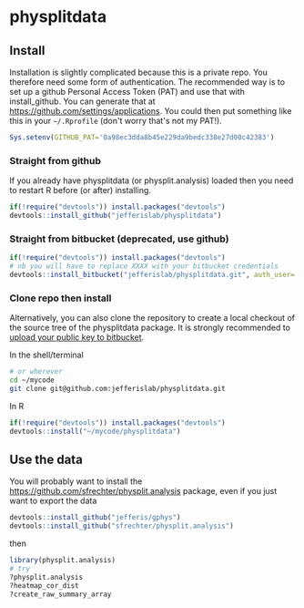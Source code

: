 # physplitdata

## Install
Installation is slightly complicated because this is a private repo. You therefore need some
form of authentication. The recommended way is to set up a github Personal Access Token (PAT)
and use that with install_github. You can generate that at https://github.com/settings/applications.
You could then put something like this in your `~/.Rprofile` (don't worry that's not my PAT!).
```R
Sys.setenv(GITHUB_PAT='0a98ec3dda8b45e229da9bedc338e27d00c42383')
```

### Straight from github
If you already have physplitdata (or physplit.analysis) loaded then you need to restart R before (or after) installing.

```r
if(!require("devtools")) install.packages("devtools")
devtools::install_github("jefferislab/physplitdata")
```

### Straight from bitbucket (deprecated, use github)
```r
if(!require("devtools")) install.packages("devtools")
# nb you will have to replace XXXX with your bitbucket credentials
devtools::install_bitbucket("jefferislab/physplitdata.git", auth_user='XXXX', password='XXXX')
```
### Clone repo then install
Alternatively, you can also clone the repository to create a local checkout of the source tree of the physplitdata package. It is strongly recommended to [upload your public key to bitbucket](https://confluence.atlassian.com/display/BITBUCKET/How+to+install+a+public+key+on+your+Bitbucket+account).

In the shell/terminal
```sh
# or wherever
cd ~/mycode
git clone git@github.com:jefferislab/physplitdata.git
```

In R
```r
if(!require("devtools")) install.packages("devtools")
devtools::install("~/mycode/physplitdata")
```

## Use the data
You will probably want to install the https://github.com/sfrechter/physplit.analysis package, even if you just want to export the data

```r
devtools::install_github("jefferis/gphys")
devtools::install_github("sfrechter/physplit.analysis")
```
then
```r
library(physplit.analysis)
# try
?physplit.analysis
?heatmap_cor_dist
?create_raw_summary_array
```
